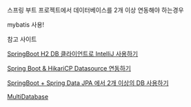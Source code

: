 스프링 부트 프로젝트에서 데이터베이스를 2개 이상 연동해야 하는경우

mybatis 사용!



참고 사이트

[SpringBoot H2 DB 클라이언트로 IntelliJ 사용하기](https://jojoldu.tistory.com/234)

[Spring Boot & HikariCP Datasource 연동하기](https://jojoldu.tistory.com/296)

[SpringBoot + Spring Data JPA 에서 2개 이상의 DB 사용하기](http://millky.com/@origoni/post/1150)

[MultiDatabase](https://github.com/origoni/MultiDatabase)